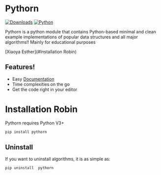 # Pythorn
[![Downloads](https://pepy.tech/badge/pythorn)](https://pepy.tech/project/pythorn)
 [![Python](https://img.shields.io/badge/python-3.6-blue.svg)](https://www.python.org/downloads/release/python-360/)

Pythorn is a python module that contains Python-based minimal and clean example  implementations of popular data structures and all major algorithms!!
Mainly for educational purposes

[Xiaoya Esther](#Installation Robin)


## Features!

  - Easy [Documentation](https://pythorn.readthedocs.io/en/latest/)
  - Time complexities on the go
  - Get the code right in your editor



# Installation Robin

Pythorn requires Python V3+

```sh
pip install pythorn
```

## Uninstall
If you want to uninstall algorithms, it is as simple as:

```sh
pip uninstall  pythorn
```
